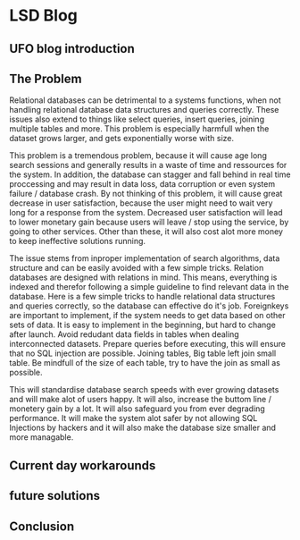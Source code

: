 # LSD Blog

## UFO blog introduction


## The Problem

Relational databases can be detrimental to a systems functions, when not handling relational database data structures and queries correctly. 
These issues also extend to things like select queries, insert queries, joining multiple tables and more.
This problem is especially harmfull when the dataset grows larger, and gets exponentially worse with size.

This problem is a tremendous problem, because it will cause age long search sessions and generally results in a waste of time and ressources for the system.
In addition, the database can stagger and fall behind in real time proccessing and may result in data loss, data corruption or even system failure / database crash.
By not thinking of this problem, it will cause great decrease in user satisfaction, because the user might need to wait very long for a response from the system.
Decreased user satisfaction will lead to lower monetary gain because users will leave / stop using the service, by going to other services.
Other than these, it will also cost alot more money to keep ineffective solutions running.

The issue stems from inproper implementation of search algorithms, data structure and can be easily avoided with a few simple tricks.
Relation databases are designed with relations in mind. This means, everything is indexed and therefor following a simple guideline to find relevant data in the database.
Here is a few simple tricks to handle relational data structures and queries correctly, so the database can effective do it's job.
Foreignkeys are important to implement, if the system needs to get data based on other sets of data. It is easy to implement in the beginning, but hard to change after launch.
Avoid redudant data fields in tables when dealing interconnected datasets.
Prepare queries before executing, this will ensure that no SQL injection are possible.
Joining tables, Big table left join small table. Be mindfull of the size of each table, try to have the join as small as possible.

This will standardise database search speeds with ever growing datasets and will make alot of users happy. 
It will also, increase the buttom line / monetery gain by a lot. It will also safeguard you from ever degrading performance.
It will make the system alot safer by not allowing SQL Injections by hackers and it will also make the database size smaller and more managable.

## Current day workarounds

## future solutions

## Conclusion

